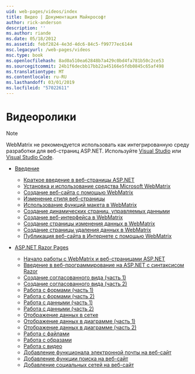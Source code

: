 ```yaml
---
uid: web-pages/videos/index
title: Видео | Документация Майкрософт
author: rick-anderson
description: ''
ms.author: riande
ms.date: 05/18/2012
ms.assetid: febf2824-4e3d-4dc6-84c5-f99777ec6144
msc.legacyurl: /web-pages/videos
msc.type: book
ms.openlocfilehash: 8ad0a510ea62848b7a429c0bd4fa781b50c2ce53
ms.sourcegitcommit: 24b1f6decbb17bb22a45166e5fdb0845c65af498
ms.translationtype: MT
ms.contentlocale: ru-RU
ms.lasthandoff: 03/01/2019
ms.locfileid: "57022611"
---
```

<a name="videos"></a>Видеоролики
====================

> [!NOTE] 
> WebMatrix не рекомендуется использовать как интегрированную среду разработки для веб-страниц ASP.NET. Используйте [Visual Studio](xref:aspnet/web-pages/overview/getting-started/program-asp-net-web-pages-in-visual-studio) или [Visual Studio Code](https://code.visualstudio.com/).

- [Введение](introduction/index.md)

    - [Краткое введение в веб-страницы ASP.NET](introduction/5-minute-introduction-to-aspnet-web-pages.md)
    - [Установка и использование средства Microsoft WebMatrix](introduction/install-and-use-the-microsoft-webmatrix-tool.md)
    - [Создание веб-сайта с помощью WebMatrix](introduction/create-a-website-using-webmatrix.md)
    - [Изменение стиля веб-страницы](introduction/change-the-visual-style-of-a-web-page.md)
    - [Использование функций макета в WebMatrix](introduction/use-the-layout-features-in-webmatrix.md)
    - [Создание динамических страниц, управляемых данными](introduction/create-a-data-driven-dynamic-web-page.md)
    - [Создание веб-интерфейса в WebMatrix](introduction/create-a-web-interface-in-webmatrix.md)
    - [Создание страницы изменения данных в WebMatrix](introduction/create-an-edit-data-page-in-webmatrix.md)
    - [Создание страницы удаления данных в WebMatrix](introduction/create-a-delete-data-page-in-webmatrix.md)
    - [Публикация веб-сайта в Интернете с помощью WebMatrix](introduction/publish-a-website-to-the-internet-using-webmatrix.md)
- [ASP.NET Razor Pages](aspnet-razor-pages/index.md)

    - [Начало работы с WebMatrix и веб-страницами ASP.NET](aspnet-razor-pages/getting-started-with-webmatrix-and-aspnet-web-pages.md)
    - [Введение в веб-программирование на ASP.NET с синтаксисом Razor](aspnet-razor-pages/introduction-to-aspnet-web-programming-using-the-razor-syntax.md)
    - [Создание согласованного вида (часть 1)](aspnet-razor-pages/creating-a-consistent-look-part-1.md)
    - [Создание согласованного вида (часть 2)](aspnet-razor-pages/creating-a-consistent-look-part-2.md)
    - [Работа с формами (часть 1)](aspnet-razor-pages/working-with-forms-part-1.md)
    - [Работа с формами (часть 2)](aspnet-razor-pages/working-with-forms-part-2.md)
    - [Работа с данными (часть 1)](aspnet-razor-pages/working-with-data-part-1.md)
    - [Работа с данными (часть 2)](aspnet-razor-pages/working-with-data-part-2.md)
    - [Отображение данных в сетке](aspnet-razor-pages/displaying-data-in-a-grid.md)
    - [Отображение данных в диаграмме (часть 1)](aspnet-razor-pages/displaying-data-in-a-chart-part-1.md)
    - [Отображение данных в диаграмме (часть 2)](aspnet-razor-pages/displaying-data-in-a-chart-part-2.md)
    - [Работа с файлами](aspnet-razor-pages/working-with-files.md)
    - [Работа с образами](aspnet-razor-pages/working-with-images.md)
    - [Работа с видео](aspnet-razor-pages/working-with-video.md)
    - [Добавление функционала электронной почты на веб-сайт](aspnet-razor-pages/adding-email-to-your-web-site.md)
    - [Добавление функции поиска на веб-сайт](aspnet-razor-pages/adding-search-to-your-web-site.md)
    - [Добавление социальных сетей на веб-сайт](aspnet-razor-pages/adding-social-networking-to-your-website.md)
